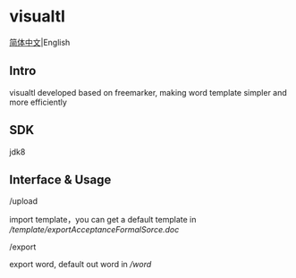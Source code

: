 # visualtl
[简体中文](README_ZH.md)|English

## Intro
visualtl  developed based on freemarker, making word template simpler and more efficiently

## SDK
jdk8

## Interface & Usage

/upload

import template，you can get a default template in */template/exportAcceptanceFormalSorce.doc*

/export

export word, default out word in */word*
